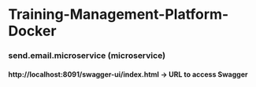 # Training-Management-Platform-Docker

### send.email.microservice (microservice)

#### http://localhost:8091/swagger-ui/index.html -> URL to access Swagger
